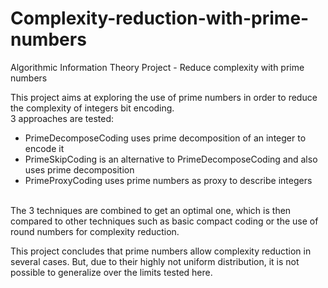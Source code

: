 # Complexity-reduction-with-prime-numbers
Algorithmic Information Theory Project - Reduce complexity with prime numbers

This project aims at exploring the use of prime numbers in order to reduce the complexity of integers bit encoding.
<Br>3 approaches are tested:
- PrimeDecomposeCoding uses prime decomposition of an integer to encode it
- PrimeSkipCoding is an alternative to PrimeDecomposeCoding and also uses prime decomposition
- PrimeProxyCoding uses prime numbers as proxy to describe integers

<Br>The 3 techniques are combined to get an optimal one, which is then compared to other techniques such as basic compact coding or the use of round numbers for complexity reduction.

This project concludes that prime numbers allow complexity reduction in several cases. But, due to their highly not uniform distribution, it is not possible to generalize over the limits tested here.
